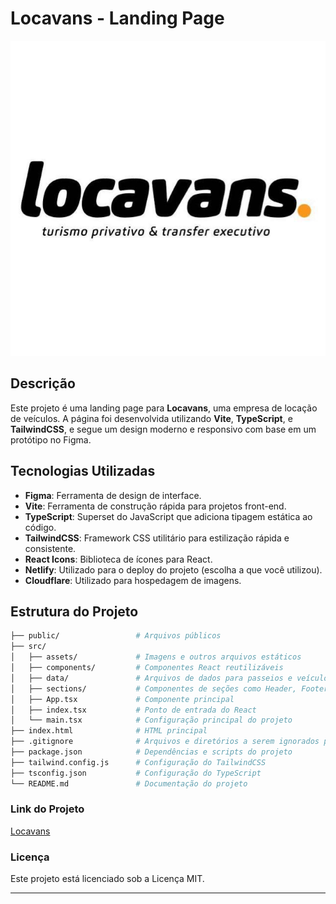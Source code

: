 # Locavans - Landing Page

![Locavans Logo](/src/assets/logo.png)

## Descrição

Este projeto é uma landing page para **Locavans**, uma empresa de locação de veículos. A página foi desenvolvida utilizando **Vite**, **TypeScript**, e **TailwindCSS**, e segue um design moderno e responsivo com base em um protótipo no Figma.

## Tecnologias Utilizadas

- **Figma**: Ferramenta de design de interface.
- **Vite**: Ferramenta de construção rápida para projetos front-end.
- **TypeScript**: Superset do JavaScript que adiciona tipagem estática ao código.
- **TailwindCSS**: Framework CSS utilitário para estilização rápida e consistente.
- **React Icons**: Biblioteca de ícones para React.
- **Netlify**: Utilizado para o deploy do projeto (escolha a que você utilizou).
- **Cloudflare**: Utilizado para hospedagem de imagens.

## Estrutura do Projeto

```bash
├── public/                 # Arquivos públicos
├── src/
│   ├── assets/             # Imagens e outros arquivos estáticos
│   ├── components/         # Componentes React reutilizáveis
│   ├── data/               # Arquivos de dados para passeios e veículos
│   ├── sections/           # Componentes de seções como Header, Footer, etc.
│   ├── App.tsx             # Componente principal
│   ├── index.tsx           # Ponto de entrada do React
│   └── main.tsx            # Configuração principal do projeto
├── index.html              # HTML principal
├── .gitignore              # Arquivos e diretórios a serem ignorados pelo Git
├── package.json            # Dependências e scripts do projeto
├── tailwind.config.js      # Configuração do TailwindCSS
├── tsconfig.json           # Configuração do TypeScript
└── README.md               # Documentação do projeto
```

### Link do Projeto

[Locavans](https://locavans.netlify.app/)

### Licença

Este projeto está licenciado sob a Licença MIT.

---
